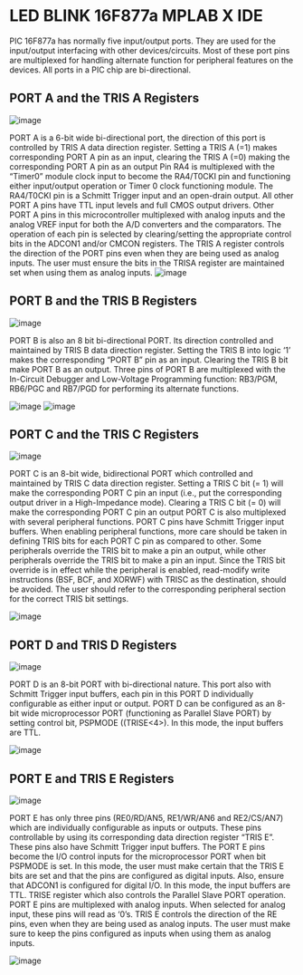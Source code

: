 # LED BLINK 16F877a MPLAB X IDE

PIC 16F877a has normally five input/output ports. They are used for the input/output interfacing with other devices/circuits. Most of these port pins are multiplexed for handling alternate function for peripheral features on the devices. All ports in a PIC chip are bi-directional.

## PORT A and the TRIS A Registers
![image](https://user-images.githubusercontent.com/109785046/204199630-ccb49220-9150-45ff-a48f-bb0d7c35689b.png)

PORT A is a 6-bit wide bi-directional port, the direction of this port is controlled by TRIS  A data direction register. Setting a TRIS A (=1) makes corresponding PORT A pin as an input, clearing the TRIS A (=0) making the corresponding PORT A pin as an output
Pin RA4 is multiplexed with the “Timer0” module clock input to become the RA4/T0CKI pin and functioning either input/output operation or Timer 0 clock functioning module. The RA4/T0CKI pin is a Schmitt Trigger input and an open-drain output. All other PORT A pins have TTL input levels and full CMOS output drivers.
Other PORT A pins in this microcontroller multiplexed with analog inputs and the analog VREF input for both the A/D converters and the comparators. The operation of each pin is selected by clearing/setting the appropriate control bits in the ADCON1 and/or CMCON registers. The TRIS A register controls the direction of the PORT pins even when they are being used as analog inputs. The user must ensure the bits in the TRISA register are maintained set when using them as analog inputs.
![image](https://user-images.githubusercontent.com/109785046/204199383-4234edfc-bf6c-4769-9b45-c8a684d5e2cb.png)

## PORT B and the TRIS B Registers
![image](https://user-images.githubusercontent.com/109785046/204200002-23f8448f-9d1e-47d3-8d5b-5ed4083e6b57.png)

PORT B is also an 8 bit bi-directional PORT. Its direction controlled and maintained by TRIS B data direction register. Setting the TRIS B into logic ‘1’ makes the corresponding   “PORT B” pin as an input. Clearing the TRIS B bit make PORT B as an output. Three pins of PORT B are multiplexed with the In-Circuit Debugger and Low-Voltage Programming function: RB3/PGM, RB6/PGC and RB7/PGD for performing its alternate functions.

![image](https://user-images.githubusercontent.com/109785046/204201427-dd473ef2-c7b2-4454-ab7a-af2b4aa5a082.png)
![image](https://user-images.githubusercontent.com/109785046/204204616-2f8787c8-bd22-4c20-9339-0fdd04ec0a2b.png)


## PORT C and the TRIS C Registers
![image](https://user-images.githubusercontent.com/109785046/204200342-124deb24-d802-4cb4-b0d7-00bc55420cd8.png)

PORT C is an 8-bit wide, bidirectional PORT which controlled and maintained by TRIS C data direction register. Setting a TRIS C bit (= 1) will make the corresponding PORT C pin an input (i.e., put the corresponding output driver in a High-Impedance mode). Clearing a TRIS C bit (= 0) will make the corresponding PORT C pin an output PORT C is also multiplexed with several peripheral functions. PORT C pins have Schmitt Trigger input buffers.
When enabling peripheral functions, more care should be taken in defining TRIS bits for each PORT C pin as compared to other. Some peripherals override the TRIS bit to make a pin an output, while other peripherals override the TRIS bit to make a pin an input. Since the TRIS bit override is in effect while the peripheral is enabled, read-modify write instructions (BSF, BCF, and XORWF) with TRISC as the destination, should be avoided. The user should refer to the corresponding peripheral section for the correct TRIS bit settings.

![image](https://user-images.githubusercontent.com/109785046/204205068-68b29be7-b74c-4906-bbfc-9d05d1cf3dab.png)


## PORT D and TRIS D Registers
![image](https://user-images.githubusercontent.com/109785046/204200550-2e191569-e549-4b80-be6e-54edac8e739a.png)

PORT D is an 8-bit PORT with bi-directional nature. This port also with Schmitt Trigger input buffers, each pin in this PORT D individually configurable as either input or output. PORT D can be configured as an 8-bit wide microprocessor PORT (functioning as Parallel Slave PORT) by setting control bit, PSPMODE ((TRISE<4>). In this mode, the input buffers are TTL.

![image](https://user-images.githubusercontent.com/109785046/204205174-5a2a821d-3f32-42ea-908a-adef69832049.png)


## PORT E and TRIS E Registers
![image](https://user-images.githubusercontent.com/109785046/204200852-ee60e994-1e46-496a-ac21-11cf876d6c53.png)

PORT E has only three pins (RE0/RD/AN5, RE1/WR/AN6 and RE2/CS/AN7) which are individually configurable as inputs or outputs. These pins controllable by using its corresponding data direction register “TRIS E”. These pins also have Schmitt Trigger input buffers. The PORT E pins become the I/O control inputs for the microprocessor PORT when bit PSPMODE is set. In this mode, the user must make certain that the TRIS E bits are set and that the pins are configured as digital inputs. Also, ensure that ADCON1 is configured for digital I/O. In this mode, the input buffers are TTL.
TRISE register which also controls the Parallel Slave PORT operation. PORT E pins are multiplexed with analog inputs. When selected for analog input, these pins will read as ‘0’s. TRIS E controls the direction of the RE pins, even when they are being used as analog inputs. The user must make sure to keep the pins configured as inputs when using them as analog inputs.

![image](https://user-images.githubusercontent.com/109785046/204205264-40e93fa9-10c0-4b9e-b836-40f07f87bfde.png)

